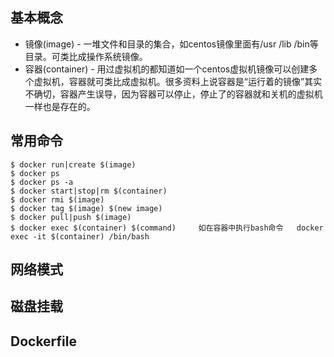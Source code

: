 ## 基本概念
* 镜像(image) - 一堆文件和目录的集合，如centos镜像里面有/usr /lib /bin等目录。可类比成操作系统镜像。
* 容器(container) - 用过虚拟机的都知道如一个centos虚拟机镜像可以创建多个虚拟机，容器就可类比成虚拟机。很多资料上说容器是“运行着的镜像”其实不确切，容器产生误导，因为容器可以停止，停止了的容器就和关机的虚拟机一样也是存在的。

## 常用命令
```
$ docker run|create $(image)
$ docker ps
$ docker ps -a
$ docker start|stop|rm $(container)
$ docker rmi $(image)
$ docker tag $(image) $(new image)
$ docker pull|push $(image)
$ docker exec $(container) $(command)     如在容器中执行bash命令   docker exec -it $(container) /bin/bash
```
## 网络模式
## 磁盘挂载
## Dockerfile

